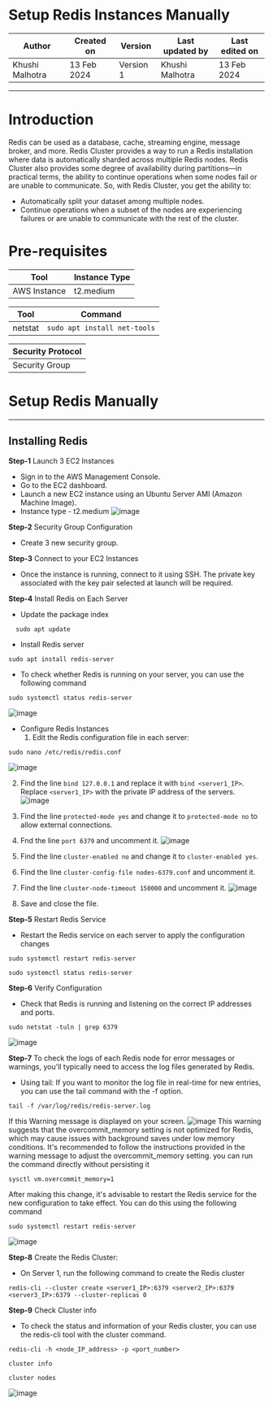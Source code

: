 # Setup Redis Instances Manually

|   Author        |  Created on   |  Version   | Last updated by  | Last edited on |
| --------------- | --------------| -----------|----------------- | -------------- |
| Khushi Malhotra |  13 Feb 2024  |  Version 1 | Khushi Malhotra  | 13 Feb 2024    |
***

# Introduction
Redis can be used as a database, cache, streaming engine, message broker, and more.
Redis Cluster provides a way to run a Redis installation where data is automatically sharded across multiple Redis nodes. Redis Cluster also provides some degree of availability during partitions—in practical terms, the ability to continue operations when some nodes fail or are unable to communicate.
So, with Redis Cluster, you get the ability to:
- Automatically split your dataset among multiple nodes.
- Continue operations when a subset of the nodes are experiencing failures or are unable to communicate with the rest of the cluster.

# Pre-requisites
| Tool         |  Instance Type  |
|--------------|-----------------|
| AWS Instance | t2.medium       |

| Tool         | Command |
|--------------|---------|
| netstat      | `sudo apt install net-tools`|

| Security Protocol | 
|-------------------|
| Security Group    | 

# Setup Redis Manually
***
## Installing Redis
**Step-1** Launch 3 EC2 Instances
- Sign in to the AWS Management Console.
- Go to the EC2 dashboard.
- Launch a new EC2 instance using an Ubuntu Server AMI (Amazon Machine Image).
- Instance type - t2.medium
![image](https://github.com/CodeOps-Hub/Documentation/assets/156056460/a31570b3-d169-4d0a-9252-6ce9ea934848)


**Step-2** Security Group Configuration
- Create 3 new security group.

**Step-3** Connect to your EC2 Instances
- Once the instance is running, connect to it using SSH. The private key associated with the key pair selected at launch will be required.

**Step-4** Install Redis on Each Server
- Update the package index
```Shell
  sudo apt update
```
- Install Redis server
```shell
sudo apt install redis-server
```
- To check whether Redis is running on your server, you can use the following command
```Shell
sudo systemctl status redis-server
```
![image](https://github.com/CodeOps-Hub/Documentation/assets/156056460/37220e92-31c2-4841-b6de-be9fe6d98fb8)

- Configure Redis Instances
  1. Edit the Redis configuration file in each server:
```shell
sudo nano /etc/redis/redis.conf
```
![image](https://github.com/CodeOps-Hub/Documentation/assets/156056460/b1c65664-abea-41d0-972c-667c879272b5)

  2. Find the line `bind 127.0.0.1` and replace it with `bind <server1_IP>`. Replace `<server1_IP>` with the private IP address of the servers.
![image](https://github.com/CodeOps-Hub/Documentation/assets/156056460/293c39d3-05bc-4b20-b59e-93b17104b75f)

  3. Find the line `protected-mode yes` and change it to `protected-mode no` to allow external connections.
  4. Fnd the line `port 6379` and uncomment it.
![image](https://github.com/CodeOps-Hub/Documentation/assets/156056460/c3264077-90aa-4018-a6f3-575d7999e632)

  5. Find the line `cluster-enabled no` and change it to `cluster-enabled yes`.
  6. Find the line `cluster-config-file nodes-6379.conf` and uncomment it.
  7. Find the line `cluster-node-timeout 150000` and uncomment it.
![image](https://github.com/CodeOps-Hub/Documentation/assets/156056460/5cf56bc1-45ab-46f0-99d7-c3b387e7c8f0)

  5. Save and close the file.

**Step-5** Restart Redis Service
- Restart the Redis service on each server to apply the configuration changes
```shell
sudo systemctl restart redis-server
```
```Shell
sudo systemctl status redis-server
```

**Step-6** Verify Configuration
- Check that Redis is running and listening on the correct IP addresses and ports.
```Shell
sudo netstat -tuln | grep 6379
```
![image](https://github.com/CodeOps-Hub/Documentation/assets/156056460/88c94403-defa-46da-bfee-4a55ba3d06a6)

**Step-7** To check the logs of each Redis node for error messages or warnings, you'll typically need to access the log files generated by Redis.
- Using tail: If you want to monitor the log file in real-time for new entries, you can use the tail command with the -f option.
```shell
tail -f /var/log/redis/redis-server.log
```
If this Warning message is displayed on your screen.
![image](https://github.com/CodeOps-Hub/Documentation/assets/156056460/3e9d0bce-d2d7-478e-ab6d-da0ab068e9fc)
This warning suggests that the overcommit_memory setting is not optimized for Redis, which may cause issues with background saves under low memory conditions. It's recommended to follow the instructions provided in the warning message to adjust the overcommit_memory setting.
you can run the command directly without persisting it
```shell
sysctl vm.overcommit_memory=1
```
After making this change, it's advisable to restart the Redis service for the new configuration to take effect. You can do this using the following command
```shell
sudo systemctl restart redis-server
```
![image](https://github.com/CodeOps-Hub/Documentation/assets/156056460/d51cb988-c1ca-4178-be24-67b03b5bc323)

**Step-8** Create the Redis Cluster:
- On Server 1, run the following command to create the Redis cluster
```shell
redis-cli --cluster create <server1_IP>:6379 <server2_IP>:6379 <server3_IP>:6379 --cluster-replicas 0
```

**Step-9** Check Cluster info 
- To check the status and information of your Redis cluster, you can use the redis-cli tool with the cluster command.
```shell
redis-cli -h <node_IP_address> -p <port_number>
```
```shell
cluster info
```
```shell
cluster nodes
```
![image](https://github.com/CodeOps-Hub/Documentation/assets/156056460/8584dd07-6068-4944-a3ac-f9cfd4bb2448)










